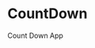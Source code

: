 # CountDown
 Count Down App
          
                           
                                                                                                                                                                      
                                                                                                       
                                                                                                      
                                                                                            
                                                                              
                                                    
                                   
                         
       
    
    
